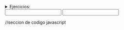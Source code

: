 <!DOCTYPE html>
<html lang="es">
<!--
web o pagina:
alumno:
fecha:
-->
<head>
  <title>ejercicio</title>
  <meta charset="UTF-8">
  <meta name="description" content="Fotografía,dibujos,consejos y mucho arte es lo que podrás encontrar en este espacio dedicado a lo artístico"/>
  <meta name="keywords" content="fotografía, dibujos, poesía,arte"/>
<script src="https://ajax.googleapis.com/ajax/libs/jquery/3.5.1/jquery.min.js"// seccion de codigo javascript ></script>
</head>
<body>
<details>
	<summary>Ejercicios:</summary>
	<ul>
	<li><a href="https://francosejas.github.io/proy/ejer/plantilla.html" target="blank">plantilla</a></li>
	<li><a href="https://francosejas.github.io/proy/ejer/uso de type of javascript.html" target="blank">javascript</a></li>
	<li><a href="https://francosejas.github.io/proy/ejer/1deFebreroLM-divs.html" target="blank">divs</a></li>
	<li><a href="https://francosejas.github.io/proy/ejer/La ciudad de Málaga.html" target="blank">Málaga</a></li>
	<li><a href="https://francosejas.github.io/proy/ejer/La Mafia en el cine.html" target="blank">mafia en el cine</a></li>
	</ul>
</details>
<input type="text" name"campo1"/>
<input type="text" name"campo2"/>

  //seccion de codigo javascript 
<script>
$(document).ready(function(){
 $("input").focus(function(){
 $(this).css("background-color", "yellow");
 });
 $("input").blur(function(){
 $(this).css("background-color", "white");
 }); 
});
</script>
</body>
<footer>
	
</footer>
</html>
